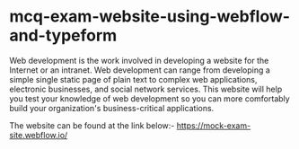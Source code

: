 # mcq-exam-website-using-webflow-and-typeform
Web development is the work involved in developing a website for the Internet or an intranet. Web development can range from developing a simple single static page of plain text to complex web applications, electronic businesses, and social network services.  This website will help you test your knowledge of web development so you can more comfortably build your organization's business-critical applications.

The website can be found at the link below:-
https://mock-exam-site.webflow.io/
